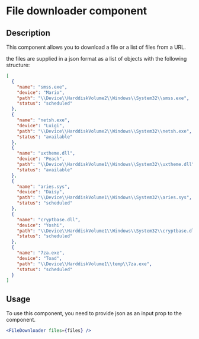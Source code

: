 # File downloader component

## Description

This component allows you to download a file or a list of files from a URL.

the files are supplied in a json format as a list of objects with the following structure:

```json
[
  {
    "name": "smss.exe",
    "device": "Mario",
    "path": "\\Device\\HarddiskVolume2\\Windows\\System32\\smss.exe",
    "status": "scheduled"
  },
  {
    "name": "netsh.exe",
    "device": "Luigi",
    "path": "\\Device\\HarddiskVolume2\\Windows\\System32\\netsh.exe",
    "status": "available"
  },
  {
    "name": "uxtheme.dll",
    "device": "Peach",
    "path": "\\Device\\HarddiskVolume1\\Windows\\System32\\uxtheme.dll",
    "status": "available"
  },
  {
    "name": "aries.sys",
    "device": "Daisy",
    "path": "\\Device\\HarddiskVolume1\\Windows\\System32\\aries.sys",
    "status": "scheduled"
  },
  {
    "name": "cryptbase.dll",
    "device": "Yoshi",
    "path": "\\Device\\HarddiskVolume1\\Windows\\System32\\cryptbase.dll",
    "status": "scheduled"
  },
  {
    "name": "7za.exe",
    "device": "Toad",
    "path": "\\Device\\HarddiskVolume1\\temp\\7za.exe",
    "status": "scheduled"
  }
]
```

## Usage

To use this component, you need to provide json as an input prop to the component.

```jsx
<FileDownloader files={files} />
```

